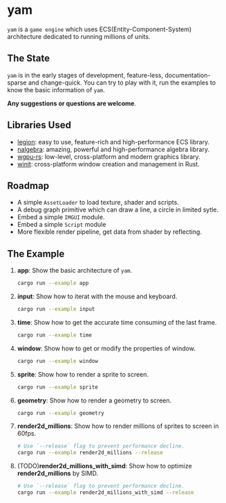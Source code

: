 # yam

`yam` is a `game engine` which uses ECS(Entity-Component-System) architecture dedicated to running millions of units.

## The State

`yam` is in the early stages of development, feature-less, documentation-sparse and change-quick. You can try to play with it, run the examples to know the basic information of `yam`.

**Any suggestions or questions are welcome**.

## Libraries Used

* [legion](https://github.com/amethyst/legion): easy to use, feature-rich and high-performance ECS library.
* [nalgebra](https://github.com/dimforge/nalgebra): amazing, powerful and high-performance algebra library.
* [wgpu-rs](https://github.com/gfx-rs/wgpu-rs): low-level, cross-platform and modern graphics library.
* [winit](https://github.com/rust-windowing/winit): cross-platform window creation and management in Rust.

## Roadmap

* A simple `AssetLoader` to load texture, shader and scripts.
* A debug graph primitive which can draw a line, a circle in limited sytle.
* Embed a simple `IMGUI` module.
* Embed a simple `Script` module
* More flexible render pipeline, get data from shader by reflecting.

## The Example

1. **app**: Show the basic architecture of `yam`.

    ```bash
    cargo run --example app
    ```

2. **input**: Show how to iterat with the mouse and keyboard.

    ```bash
    cargo run --example input
    ```

3. **time**: Show how to get the accurate time consuming of the last frame.

    ```bash
    cargo run --example time
    ```

4. **window**: Show how to get or modify the properties of window.

    ```bash
    cargo run --example window
    ```

5. **sprite**: Show how to render a sprite to screen.

    ```bash
    cargo run --example sprite
    ```

6. **geometry**: Show how to render a geometry to screen.

    ```bash
    cargo run --example geometry
    ```

7. **render2d_millions**: Show how to render millions of sprites to screen in 60fps.

    ```bash
    # Use `--release` flag to prevent performance decline.
    cargo run --example render2d_millions --release
    ```

8. (TODO)**render2d_millions_with_simd**: Show how to optimize **render2d_millions** by SIMD.

    ```bash
    # Use `--release` flag to prevent performance decline.
    cargo run --example render2d_millions_with_simd --release
    ```

